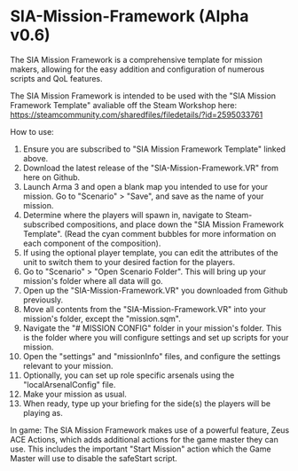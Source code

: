# SIA-Mission-Framework (Alpha v0.6)

  The SIA Mission Framework is a comprehensive template for mission makers, allowing for the easy addition and configuration of numerous scripts and QoL features.

  The SIA Mission Framework is intended to be used with the "SIA Mission Framework Template" avaliable off the Steam Workshop here: https://steamcommunity.com/sharedfiles/filedetails/?id=2595033761

How to use:

  1. Ensure you are subscribed to "SIA Mission Framework Template" linked above.
  2. Download the latest release of the "SIA-Mission-Framework.VR" from here on Github.
  3. Launch Arma 3 and open a blank map you intended to use for your mission. Go to "Scenario" > "Save", and save as the name of your mission.
  4. Determine where the players will spawn in, navigate to Steam-subscribed compositions, and place down the "SIA Mission Framework Template". (Read the cyan comment bubbles for more information on each component of the composition).
  5. If using the optional player template, you can edit the attributes of the unit to switch them to your desired faction for the players.
  6. Go to "Scenario" > "Open Scenario Folder". This will bring up your mission's folder where all data will go.
  7. Open up the "SIA-Mission-Framework.VR" you downloaded from Github previously.
  8. Move all contents from the "SIA-Mission-Framework.VR" into your mission's folder, except the "mission.sqm".
  9. Navigate the "# MISSION CONFIG" folder in your mission's folder. This is the folder where you will configure settings and set up scripts for your mission.
  10. Open the "settings" and "missionInfo" files, and configure the settings relevant to your mission.
  11. Optionally, you can set up role specific arsenals using the "localArsenalConfig" file.
  12. Make your mission as usual.
  13. When ready, type up your briefing for the side(s) the players will be playing as.
  
In game:
  The SIA Mission Framework makes use of a powerful feature, Zeus ACE Actions, which adds additional actions for the game master they can use. This includes the important "Start Mission" action which the Game Master will use to disable the safeStart script.
